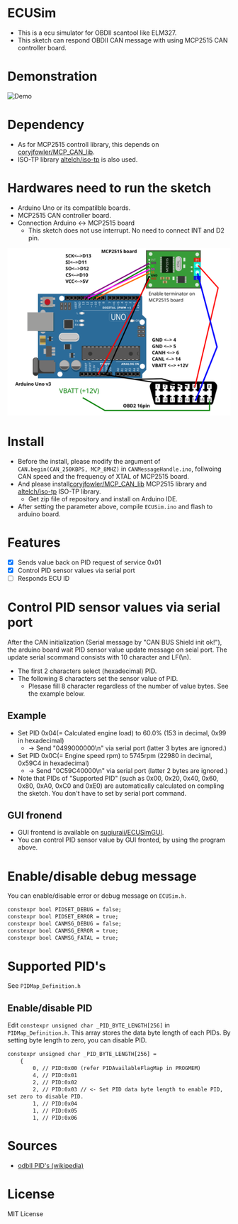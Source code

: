 # ECUSim
 * This is a ecu simulator for OBDII scantool like ELM327.
 * This sketch can respond OBDII CAN message with using MCP2515 CAN controller board.

# Demonstration
![Demo](https://user-images.githubusercontent.com/25734871/113512905-e5a4fb00-95a1-11eb-9434-9f92c7a85266.gif)

# Dependency
* As for MCP2515 controll library, this depends on [coryjfowler/MCP_CAN_lib](https://github.com/coryjfowler/MCP_CAN_lib).
* ISO-TP library [altelch/iso-tp](https://github.com/altelch/iso-tp) is also used. 

# Hardwares need to run the sketch
 * Arduino Uno or its compatilble boards.
 * MCP2515 CAN controller board.
 * Connection Arduino <-> MCP2515 board
     - This sketch does not use interrupt. No need to connect INT and D2 pin.

![Wiring](Wiring.svg)
    
# Install
 * Before the install, please modify the argument of `CAN.begin(CAN_250KBPS, MCP_8MHZ)` in `CANMessageHandle.ino`, follwoing CAN speed and the frequency of XTAL of MCP2515 board.
 * And please install[coryjfowler/MCP_CAN_lib](https://github.com/coryjfowler/MCP_CAN_lib) MCP2515 library and [altelch/iso-tp](https://github.com/altelch/iso-tp) ISO-TP library.
    * Get zip file of repository and install on Arduino IDE. 
 * After setting the parameter above, compile `ECUSim.ino` and flash to arduino board.

# Features
 * [x] Sends value back on PID request of service 0x01
 * [x] Control PID sensor values via serial port
 * [ ] Responds ECU ID

# Control PID sensor values via serial port
After the CAN initialization (Serial message by "CAN BUS Shield init ok!"), the arduino board wait PID sensor value update message on seial port.
The update serial scommand consists with 10 character and LF(\n).
 * The first 2 characters select (hexadecimal) PID.
 * The following 8 characters set the sensor value of PID.
    * Plesase fill 8 character regardless of the number of value bytes. See the example below.
## Example
- Set PID 0x04(= Calculated engine load) to 60.0% (153 in decimal, 0x99 in hexadecimal)
    - -> Send "0499000000\n" via serial port (latter 3 bytes are ignored.)
- Set PID 0x0C(= Engine speed rpm) to 5745rpm (22980 in decimal, 0x59C4 in hexadecimal)
    - -> Send "0C59C40000\n" via serial port (latter 2 bytes are ignored.)
- Note that PIDs of "Supported PID" (such as 0x00, 0x20, 0x40, 0x60, 0x80, 0xA0, 0xC0 and 0xE0) are automatically calculated on compling the sketch. You don't have to set by serial port command. 
## GUI fronend
- GUI frontend is available on [sugiuraii/ECUSimGUI](https://github.com/sugiuraii/ECUSimGUI).
- You can control PID sensor value by GUI fronted, by using the program above.

# Enable/disable debug message
You can enable/disable error or debug message on `ECUSim.h`.
```
constexpr bool PIDSET_DEBUG = false;
constexpr bool PIDSET_ERROR = true;
constexpr bool CANMSG_DEBUG = false;
constexpr bool CANMSG_ERROR = true;
constexpr bool CANMSG_FATAL = true;
```

# Supported PID's
See `PIDMap_Definition.h`
## Enable/disable PID
Edit `constexpr unsigned char _PID_BYTE_LENGTH[256]` in `PIDMap_Definition.h`. This array stores the data byte length of each PIDs. By setting byte length to zero, you can disable PID.
```
constexpr unsigned char _PID_BYTE_LENGTH[256] =
    {
        0, // PID:0x00 (refer PIDAvailableFlagMap in PROGMEM)
        4, // PID:0x01
        2, // PID:0x02
        2, // PID:0x03 // <- Set PID data byte length to enable PID, set zero to disable PID.
        1, // PID:0x04
        1, // PID:0x05
        1, // PID:0x06
```
# Sources
* [odbII PID's (wikipedia)](https://en.wikipedia.org/wiki/OBD-II_PIDs)

# License
MIT License

